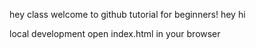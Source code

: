 hey class welcome to github tutorial for beginners!
hey hi

local development
open index.html in your browser

